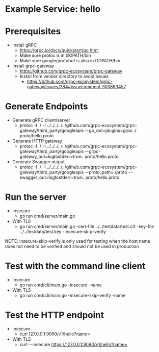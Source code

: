 # Example Service: hello

# Prerequisites
- Install gRPC
    - https://grpc.io/docs/quickstart/go.html
    - Make sure protoc is in GOPATH/bin
    - Make sure google/protobuf is also in GOPATH/bin
- Install grpc-gateway
    - https://github.com/grpc-ecosystem/grpc-gateway
    - Install from vendor directory to avoid issues
        - https://github.com/grpc-ecosystem/grpc-gateway/issues/384#issuecomment-300863457

# Generate Endpoints
- Generate gRPC client/server
    - protoc -I ./ -I ../../../../../github.com/grpc-ecosystem/grpc-gateway/third_party/googleapis --go_out=plugins=grpc:./ proto/hello.proto
- Generate HTTP gateway
    - protoc -I ./ -I ../../../../../github.com/grpc-ecosystem/grpc-gateway/third_party/googleapis --grpc-gateway_out=logtostderr=true:. proto/hello.proto
- Generate Swagger output
    - protoc -I ./ -I ../../../../../github.com/grpc-ecosystem/grpc-gateway/third_party/googleapis --proto_path=./proto --swagger_out=logtostderr=true:. proto/hello.proto

# Run the server
- Insecure
    - go run cmd/server/main.go
- With TLS
    - go run cmd/server/main.go -cert-file ../../testdata/test.crt -key-file ../../testdata/test.key -insecure-skip-verify

NOTE: insecure-skip-verify is only used for testing when the host name does not need to be verified and should not be used in production

# Test with the command line client
- Insecure
    - go run cmd/cli/main.go -insecure -name <yournamehere>
- With TLS
    - go run cmd/cli/main.go -insecure-skip-verify -name <yournamehere>

# Test the HTTP endpoint
- Insecure
    - curl 127.0.0.1:9090/v1/hello?name=<yournamehere>
- With TLS
    - curl --insecure https://127.0.0.1:9090/v1/hello?name=<yournamehere>
